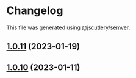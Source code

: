# Changelog

This file was generated using [@jscutlery/semver](https://github.com/jscutlery/semver).

## [1.0.11](https://github.com/rudderlabs/rudder-sdk-react-native/compare/rudder-integration-firebase-react-native@1.0.10...rudder-integration-firebase-react-native@1.0.11) (2023-01-19)

## [1.0.10](https://github.com/rudderlabs/rudder-sdk-react-native/compare/rudder-integration-firebase-react-native-1.0.9...rudder-integration-firebase-react-native-1.0.10) (2023-01-11)

